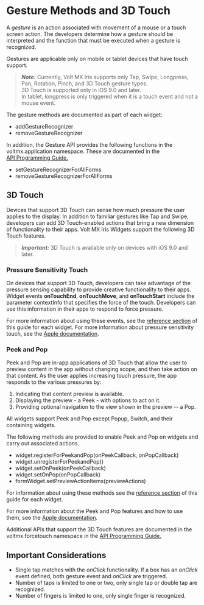                               


Gesture Methods and 3D Touch
============================

A _gesture_ is an action associated with movement of a mouse or a touch screen action. The developers determine how a gesture should be interpreted and the function that must be executed when a gesture is recognized.

Gestures are applicable only on mobile or tablet devices that have touch support.  

> **_Note:_** Currently, Volt MX Iris supports only Tap, Swipe, Longpress, Pan, Rotation, Pinch, and 3D Touch gesture types.  
3D Touch is supported only in iOS 9.0 and later.  
In tablet, longpress is only triggered when it is a touch event and not a mouse event.

The gesture methods are documented as part of each widget:

*   addGestureRecognizer
*   removeGestureRecognizer

In addition, the Gesture API provides the following functions in the voltmx.application namespace. These are documented in the [API Programming Guide.](../../../Iris/iris_api_dev_guide/content/introduction.md)

*   setGestureRecognizerForAllForms
*   removeGestureRecognizerForAllForms

3D Touch
--------

Devices that support 3D Touch can sense how much pressure the user applies to the display. In addition to familiar gestures like Tap and Swipe, developers can add 3D Touch-enabled actions that bring a new dimension of functionality to their apps. Volt MX Iris Widgets support the following 3D Touch features.

> **_Important:_** 3D Touch is available only on devices with iOS 9.0 and later.

### Pressure Sensitivity Touch

On devices that support 3D Touch, developers can take advantage of the pressure sensing capability to provide creative functionality to their apps. Widget events **onTouchEnd**, **onTouchMove**, and **onTouchStart** include the parameter contextInfo that specifies the force of the touch. Developers can use this information in their apps to respond to force pressure.

For more information about using these events, see the [reference section](WidgetReferences.md) of this guide for each widget. For more information about pressure sensitivity touch, see the [Apple documentation](http://www.apple.com/in/iphone-6s/3d-touch/).


<h3 id="enablePe">Peek and Pop</h3>

Peek and Pop are in-app applications of 3D Touch that allow the user to preview content in the app without changing scope, and then take action on that content. As the user applies increasing touch pressure, the app responds to the various pressures by:

1.  Indicating that content preview is available.
2.  Displaying the preview - a Peek - with options to act on it.
3.  Providing optional navigation to the view shown in the preview -- a Pop.

All widgets support Peek and Pop except Popup, Switch, and their containing widgets.

The following methods are provided to enable Peek and Pop on widgets and carry out associated actions.

*   widget.registerForPeekandPop(onPeekCallback, onPopCallback)
*   widget.unregisterForPeekandPop()
*   widget.setOnPeek(onPeekCallback)
*   widget.setOnPop(onPopCallback)
*   formWidget.setPreviewActionItems(previewActions)

For information about using these methods see the [reference section](WidgetReferences.md) of this guide for each widget.

For more information about the Peek and Pop features and how to use them, see the [Apple documentation](http://www.apple.com/in/iphone-6s/3d-touch/).

Additional APIs that support the 3D Touch features are documented in the voltmx.forcetouch namespace in the [API Programming Guide.](../../../Iris/iris_api_dev_guide/content/introduction.md)

Important Considerations
------------------------

*   Single tap matches with the _onClick_ functionality. If a box has an _onClick_ event defined, both gesture event and _onClick_ are triggered.
*   Number of taps is limited to one or two, only single tap or double tap are recognized.
*   Number of fingers is limited to one, only single finger is recognized.

